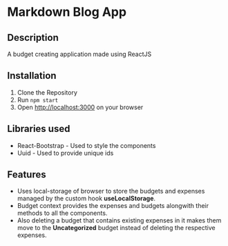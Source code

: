 # Markdown Blog App

## Description

A budget creating application made using ReactJS

## Installation

1. Clone the Repository
2. Run `npm start`
3. Open [http://localhost:3000](http://localhost:3000) on your browser

## Libraries used

-   React-Bootstrap - Used to style the components
-   Uuid - Used to provide unique ids

## Features

-   Uses local-storage of browser to store the budgets and expenses managed by the custom hook **useLocalStorage**.
-   Budget context provides the expenses and budgets alongwith their methods to all the components.
-   Also deleting a budget that contains existing expenses in it makes them move to the **Uncategorized** budget instead of deleting the respective expenses.
